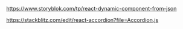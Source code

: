 https://www.storyblok.com/tp/react-dynamic-component-from-json 

https://stackblitz.com/edit/react-accordion?file=Accordion.js

